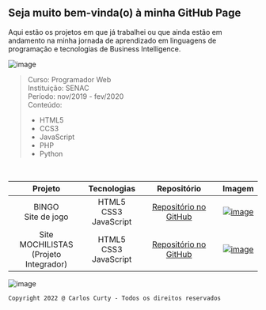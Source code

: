 ## Seja muito bem-vinda(o) à minha GitHub Page

Aqui estão os projetos em que já trabalhei ou que ainda estão em andamento na minha jornada de aprendizado em linguagens de programação e tecnologias de Business Intelligence.


![image](https://user-images.githubusercontent.com/68711113/165002315-c8b84367-987b-482b-b930-8c84d7e8afaa.png)


>
>Curso: Programador Web<br> 
>Instituição: SENAC<br>
>Período: nov/2019 - fev/2020<br>
>Conteúdo:
>  - HTML5
>  - CCS3
>  - JavaScript
>  - PHP
>  - Python
>
<br>

Projeto | Tecnologias | Repositório | Imagem
:-----: | :-----: | :-----: | :-----:
BINGO<br>Site de jogo | HTML5<br>CSS3<br>JavaScript | [Repositório no GitHub](https://github.com/carloscurty/bingo) | [![image](https://user-images.githubusercontent.com/68711113/165095493-0cd495e0-abf4-4238-87d3-17e5a3ca45af.png)](https://curtydigital.000webhostapp.com/bingo_75.html)
Site MOCHILISTAS<br>(Projeto Integrador) | HTML5<br>CSS3<br>JavaScript | [Repositório no GitHub](https://github.com/carloscurty/mochilistas) | [![image](https://user-images.githubusercontent.com/68711113/165096216-7b6e6760-e341-4aa4-a18d-931c1c7c795e.png)](https://curtydigital.000webhostapp.com/mochilistas)

 



 ![image](https://user-images.githubusercontent.com/68711113/165002315-c8b84367-987b-482b-b930-8c84d7e8afaa.png)

~~~
Copyright 2022 @ Carlos Curty - Todos os direitos reservados
~~~
